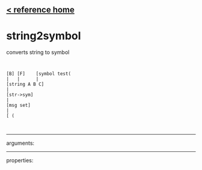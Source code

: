 [< reference home](ceammc_lib.html)
---

# string2symbol


converts string to symbol

```


[B] [F]    [symbol test(
|   |      |
[string A B C]
|
[str->sym]
|
[msg set]
|
[ (

            
```

---
arguments:


---
properties:


